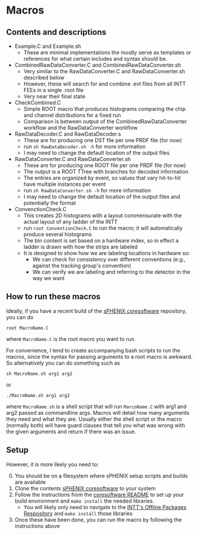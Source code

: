 # Macros

## Contents and descriptions
* Example.C and Example.sh
	* These are minimal implementations the mostly serve as templates or references for what certain includes and syntax should be.
* CombinedRawDataConverter.C and CombinedRawDataConverter.sh
	* Very similar to the RawDataConverter.C and RawDataConverter.sh described below
	* However, these will search for and combine .evt files from all INTT FEEs in a single .root file
	* Very near their final state
* CheckCombined.C
	* Simple ROOT macro that produces histograms comparing the chip and channel distributions for a fixed run
	* Comparison is between output of the CombinedRawDataConverter workflow and the RawDataConverter workflow
* RawDataDecoder.C and RawDataDecoder.s
	* These are for producing one DST file per one PRDF file (for now)
	* run `sh RawDataDecoder.sh -h` for more information
	* I may need to change the default location of the output files
* RawDataConverter.C and RawDataConverter.sh
	* These are for producing one ROOT file per one PRDF file (for now)
	* The output is a ROOT TTree with branches for decoded information
	* The entries are organized by event, so values that vary hit-to-hit have multiple instances per event
	* run `sh RawDataConverter.sh -h` for more information
	* I may need to change the default location of the output files and potentially the format
* ConvenctionCheck.C
	* This creates 2D histograms with a layout commensurate with the actual layout of any ladder of the INTT
	* run `root ConventionCheck.C` to run the macro; it will automatically produce several histograms
	* The bin content is set based on a hardware index, so in effect a ladder is drawn with how the strips are labeled
	* It is designed to show how we are labeling locations in hardware so:
		* We can check for consistency over different conventions (e.g., against the tracking group's convention)
		* We can verify we are labeling and referring to the detector in the way we want

## How to run these macros
Ideally, if you have a recent build of the [sPHENIX coresoftware](https://github.com/sPHENIX-Collaboration/coresoftware) repository, you can do
```
root MacroName.C
```
where `MacroName.C` is the root macro you want to run.

For convenience, I tend to create accompanying bash scripts to run the macros, since the syntax for passing arguments to a root macro is awkward. So alternatively you can do something such as
```
sh MacroName.sh arg1 arg2
```
or
```
./MacroName.sh arg1 arg2
```
where `MacroName.sh` is a shell script that will run `MarcoName.C` with arg1 and arg2 passed as commandline args. Macros will detail how many arguments they need and what they are. Usually either the shell script or the macro (normally both) will have guard clauses that tell you what was wrong with the given arguments and return if there was an issue.

## Setup
However, it is more likely you need to:

0. You should be on a filesystem where sPHENIX setup scripts and builds are available
1. Clone the contents [sPHENIX coresoftware](https://github.com/sPHENIX-Collaboration/coresoftware) to your system
2. Follow the instructions from the [coresoftware README](https://github.com/sPHENIX-Collaboration/coresoftware/blob/master/README.md) to set up your build environment and `make install` the needed libraries.
	* You will likely only need to navigate to the [INTT's Offline Packages Respository](https://github.com/sPHENIX-Collaboration/coresoftware/tree/master/offline/packages/intt) and `make install` those libraries
3. Once these have been done, you can run the macro by following the instructions above
